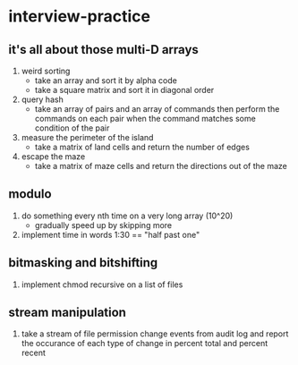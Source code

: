 # interview-practice

## it's all about those multi-D arrays

1. weird sorting
    - take an array and sort it by alpha code
    - take a square matrix and sort it in diagonal order
2. query hash
    - take an array of pairs and an array of commands then perform the commands on each pair when the command matches some condition of the pair
3. measure the perimeter of the island
    - take a matrix of land cells and return the number of edges
4. escape the maze
    - take a matrix of maze cells and return the directions out of the maze

## modulo

1. do something every nth time on a very long array (10^20)
    - gradually speed up by skipping more
2. implement time in words 1:30 == "half past one"

## bitmasking and bitshifting

1. implement chmod recursive on a list of files

## stream manipulation

1. take a stream of file permission change events from audit log and report the occurance of each type of change in percent total and percent recent
